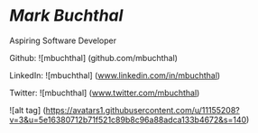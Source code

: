 # *Mark Buchthal*

Aspiring Software Developer

Github: ![mbuchthal] (github.com/mbuchthal)

LinkedIn: ![mbuchthal] (www.linkedin.com/in/mbuchthal)

Twitter: ![mbuchthal] (www.twitter.com/mbuchthal)

![alt tag] (https://avatars1.githubusercontent.com/u/11155208?v=3&u=5e16380712b71f521c89b8c96a88adca133b4672&s=140)



